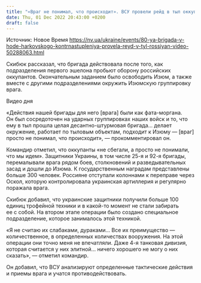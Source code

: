 ```yaml
---
title: "«Враг не понимал, что происходит». ВСУ провели рейд в тыл оккупантов во время Харьковского контрнаступления — Залужный опубликовал видео"
date: Thu, 01 Dec 2022 20:43:00 +0200
draft: false
---
```

Источник: Новое Время https://nv.ua/ukraine/events/80-ya-brigada-v-hode-harkovskogo-kontrnastupleniya-provela-reyd-v-tyl-rossiyan-video-50288063.html


 Скибюк рассказал, что бригада действовала после того, как подразделения первого эшелона пробьют оборону российских оккупантов. Окончательным заданием было освободить Изюм, а также вместе с другими подразделениями окружить Изюмскую группировку врага.

 Видео дня   

«Действия нашей бригады для него [врага] были как фата-моргана. Он был сосредоточен на ударных группировках наших войск и то, что ему в тыл прошла целая десантно-штурмовая бригада… делает окружение, работает по тыловым объектам, подходит к Изюму — [враг] просто не понимал, что происходит», — прокомментировал он.

Командир отметил, что оккупанты «не сбегали, а просто не понимали, что мы идем». Защитники Украины, в том числе 25-я и 92-я бригады, перемалывали врага рядом боев, столкновений и разведывательных засад и дошли до Изюма. К государственным наградам представлены больше 300 человек. Россияне отступали колоннами к переправе через Оскол, которую контролировала украинская артиллерия и регулярно поражала врага.

Скибюк добавил, что украинские защитники получили больше 100 единиц трофейной техники и в какой-то момент не стали забирать ее с собой. На втором этапе операции было создано специальное подразделение, которое занималось этой техникой.

«Я не считаю их слабаками, дураками… Все их преимущество — количественное, в определенных количествах вооружения. На этой операции они точно меня не впечатляли. Даже 4-я танковая дивизия, которая считается у них элитной… ничего хорошего не могу о них сказать», — отметил командир.

 Он добавил, что ВСУ анализируют определенные тактические действия и приемы врага и учатся противодействовать.

